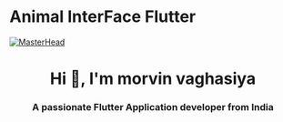 # Animal InterFace Flutter

[![MasterHead](https://cdn.dribbble.com/users/1162077/screenshots/3848914/programmer.gif)](htttp://morvinvaghasiya.io)
<h1 align="center">Hi 👋, I'm morvin vaghasiya</h1>
<h3 align="center">A passionate Flutter Application developer from India</h3>
